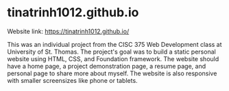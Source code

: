 # tinatrinh1012.github.io
Website link: https://tinatrinh1012.github.io/

This was an individual project from the CISC 375 Web Development class at University of St. Thomas. The project's goal was to build a static personal website using HTML, CSS, and Foundation framework. The website should have a home page, a project demonstration page, a resume page, and personal page to share more about myself. The website is also responsive with smaller screensizes like phone or tablets.

